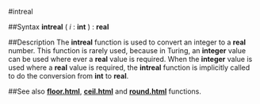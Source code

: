 
#intreal

##Syntax
**intreal** ( _i_ : **int** ) : **real**



##Description
The **intreal** function is used to convert an integer to a **real** number. This function is rarely used, because in Turing, an **integer** value can be used where ever a **real** value is required. When the **integer** value is used where a **real** value is required, the **intreal** function is implicitly called to do the conversion from **int** to **real**.



##See also
**[floor.html](floor)**, **[ceil.html](ceil)** and **[round.html](round)** functions.


